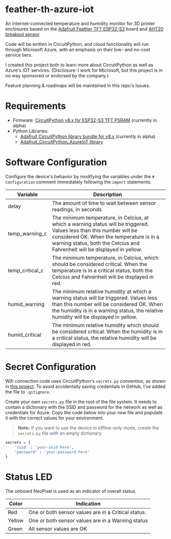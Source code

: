 # feather-th-azure-iot
 An internet-connected temperature and humidity monitor for 3D printer enclosures based on the [Adafruit Feather TFT ESP32-S3](https://www.adafruit.com/product/5483) board and [AHT20 breakout sensor](https://www.adafruit.com/product/4566). 
 
 Code will be written in CircuitPython, and cloud functionality will run through Microsoft Azure, with an emphasis on their low- and no-cost service tiers.

I created this project both to learn more about CircuitPython as well as Azure's IOT services. (Disclosure: I work for Microsoft, but this project is in no way sponsored or endorsed by the company.)

Feature planning & roadmaps will be maintained in this repo's Issues.

# Requirements

* Firmware: [CircuitPython v8.x for ESP32-S3 TFT PSRAM](https://circuitpython.org/board/adafruit_feather_esp32s3_tft/) (currently in alpha)
* Python Libraries:
    * [Adafruit CircuitPython library bundle for v8.x](https://circuitpython.org/libraries) (currently in alpha)
    * [Adafruit_CircuitPython_AzureIoT library](https://docs.circuitpython.org/projects/azureiot/en/latest/)

# Software Configuration

Configure the device's behavior by modifying the variables under the `# Configuration` comment immediately following the `import` statements.

|Variable|Description|
|--------|-----------|
|delay|The amount of time to wait between sensor readings, in seconds|
|temp_warning_c|The minimum temperature, in Celcius, at which a warning status will be triggered. Values less than this number will be considered OK. When the temperature is in a warning status, both the Celcius and Fahrenheit will be displayed in yellow.|
|temp_critical_c|The minimum temperature, in Celcius, which should be considered critical. When the temperature is in a critical status, both the Celcius and Fahrenheit will be displayed in red.|
|humid_warning|The minimum relative humidity at which a warning status will be triggered. Values less than this number will be considered OK. When the humidity is in a warning status, the relative humidity will be displayed in yellow.|
|humid_critical|The minimum relative humidity which should be considered critical. When the humidity is in a critical status, the relative humidity will be displayed in red.|

# Secret Configuration

Wifi connection code uses CircuitPython's `secrets.py` convention, as shown in [this project](https://learn.adafruit.com/mqtt-in-circuitpython/circuitpython-wifi-usage). To avoid accidentally saving credentials in GitHub, I've added the file to `.gitignore`.

Create your own `secrets.py` file in the root of the file system. It needs to contain a dictionary with the SSID and password for the network as well as credentials for Azure. Copy the code below into your new file and populate it with the correct values for your environment.

> **Note:** If you want to use the device in offline-only mode, create the `secrets.py` file with an empty dictionary.

```python
secrets = {
    'ssid' : 'your-ssid-here',
    'password' : 'your-password-here'
}
```

# Status LED

The onboard NeoPixel is used as an indicator of overall status.

|Color|Indication|
|-----|----------|
|Red|One or both sensor values are in a Critical status.|
|Yellow|One or both sensor values are in a Warning status|
|Green|All sensor values are OK|
